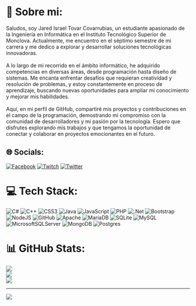# 💫 Sobre mi:
Saludos, soy Jared Israel Tovar Covarrubias, un estudiante apasionado de la Ingeniería en Informática en el Instituto Tecnológico Superior de Monclova. Actualmente, me encuentro en el séptimo semestre de mi carrera y me dedico a explorar y desarrollar soluciones tecnológicas innovadoras.<br><br>A lo largo de mi recorrido en el ámbito informático, he adquirido competencias en diversas áreas, desde programación hasta diseño de sistemas. Me encanta enfrentar desafíos que requieran creatividad y resolución de problemas, y estoy constantemente en proceso de aprendizaje, buscando nuevas oportunidades para ampliar mi conocimiento y mejorar mis habilidades.<br><br>Aquí, en mi perfil de GitHub, compartiré mis proyectos y contribuciones en el campo de la programación, demostrando mi compromiso con la comunidad de desarrolladores y mi pasión por la tecnología. Espero que disfrutes explorando mis trabajos y que tengamos la oportunidad de conectar y colaborar en proyectos emocionantes en el futuro.


## 🌐 Socials:
[![Facebook](https://img.shields.io/badge/Facebook-%231877F2.svg?logo=Facebook&logoColor=white)](https://facebook.com/https://www.facebook.com/jaredisrael.tovarcovarrubias) [![Twitch](https://img.shields.io/badge/Twitch-%239146FF.svg?logo=Twitch&logoColor=white)](https://twitch.tv/jaredtovar4172) [![Twitter](https://img.shields.io/badge/Twitter-%231DA1F2.svg?logo=Twitter&logoColor=white)](https://twitter.com/@JaredTovar4172) 

# 💻 Tech Stack:
![C#](https://img.shields.io/badge/c%23-%23239120.svg?style=for-the-badge&logo=c-sharp&logoColor=white) ![C++](https://img.shields.io/badge/c++-%2300599C.svg?style=for-the-badge&logo=c%2B%2B&logoColor=white) ![CSS3](https://img.shields.io/badge/css3-%231572B6.svg?style=for-the-badge&logo=css3&logoColor=white) ![Java](https://img.shields.io/badge/java-%23ED8B00.svg?style=for-the-badge&logo=java&logoColor=white) ![JavaScript](https://img.shields.io/badge/javascript-%23323330.svg?style=for-the-badge&logo=javascript&logoColor=%23F7DF1E) ![PHP](https://img.shields.io/badge/php-%23777BB4.svg?style=for-the-badge&logo=php&logoColor=white) ![.Net](https://img.shields.io/badge/.NET-5C2D91?style=for-the-badge&logo=.net&logoColor=white) ![Bootstrap](https://img.shields.io/badge/bootstrap-%23563D7C.svg?style=for-the-badge&logo=bootstrap&logoColor=white) ![NodeJS](https://img.shields.io/badge/node.js-6DA55F?style=for-the-badge&logo=node.js&logoColor=white) ![GitHub](https://img.shields.io/badge/GitHub-%23121011.svg?style=for-the-badge&logo=github&logoColor=white) ![Apache](https://img.shields.io/badge/apache-%23D42029.svg?style=for-the-badge&logo=apache&logoColor=white) ![MariaDB](https://img.shields.io/badge/MariaDB-003545?style=for-the-badge&logo=mariadb&logoColor=white) ![SQLite](https://img.shields.io/badge/sqlite-%2307405e.svg?style=for-the-badge&logo=sqlite&logoColor=white) ![MySQL](https://img.shields.io/badge/mysql-%2300f.svg?style=for-the-badge&logo=mysql&logoColor=white) ![MicrosoftSQLServer](https://img.shields.io/badge/Microsoft%20SQL%20Sever-CC2927?style=for-the-badge&logo=microsoft%20sql%20server&logoColor=white) ![MongoDB](https://img.shields.io/badge/MongoDB-%234ea94b.svg?style=for-the-badge&logo=mongodb&logoColor=white) ![Postgres](https://img.shields.io/badge/postgres-%23316192.svg?style=for-the-badge&logo=postgresql&logoColor=white)
# 📊 GitHub Stats:
![](https://github-readme-stats.vercel.app/api?username=I20050041&theme=tokyonight&hide_border=false&include_all_commits=false&count_private=false)<br/>
![](https://github-readme-streak-stats.herokuapp.com/?user=I20050041&theme=tokyonight&hide_border=false)<br/>
![](https://github-readme-stats.vercel.app/api/top-langs/?username=I20050041&theme=tokyonight&hide_border=false&include_all_commits=false&count_private=false&layout=compact)

---
[![](https://visitcount.itsvg.in/api?id=I20050041&icon=0&color=0)](https://visitcount.itsvg.in)

<!-- Proudly created with GPRM ( https://gprm.itsvg.in ) -->
